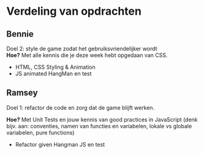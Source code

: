 # Verdeling van opdrachten

## Bennie

Doel 2: style de game zodat het gebruiksvriendelijker wordt 
<br>**Hoe?** Met alle kennis die je deze week hebt opgedaan van CSS.

* HTML, CSS Styling & Animation
* JS animated HangMan en test

## Ramsey

Doel 1: refactor de code en zorg dat de game blijft werken.

**Hoe?** Met Unit Tests en jouw kennis van good practices in JavaScript (denk bijv. aan: conventies, namen van functies en variabelen, lokale vs globale variabelen, pure functions)

* Refactor given Hangman JS en test
